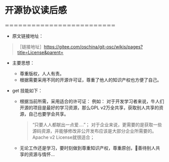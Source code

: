 # 开源协议读后感
＝＝＝＝＝＝＝＝＝＝＝＝＝＝＝＝＝＝＝＝＝＝＝＝＝

* 原文链接地址：
>［链接地址］https://gitee.com/oschina/git-osc/wikis/pages?title=License&parent=

* 主要思想：
     + 尊重版权，人人有责。
     + 根据需要采用不同的开源许可证，尊重了他人的知识产权也方便了自己。

* get 技能如下：
    - 根据当前所需，采用适合的许可证：
        例如： 对于开发学习者来说，牛人们开源的项目是最好的学习资源，那么GPL v2万全共享，获取别人共享的资源，自己也要学会共享。
        > “只要人人都献出一点爱....”；
        对于企业来说，更需要的是获取一些源码资源，并能够修改非公开发布应该是大部分企业所需要的。Apache v2 License就很适合；
    - 无论工作还是学习，要时刻做到尊重知识产权，尊重原创，善待别人共享的资源与情怀...

